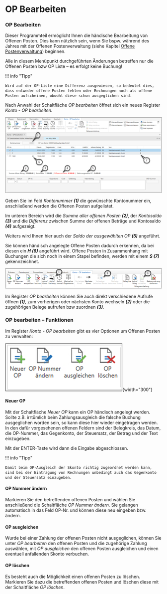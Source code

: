 # OP Bearbeiten

### OP Bearbeiten

Dieser Programmteil ermöglicht Ihnen die händische Bearbeitung von Offenen Posten. Dies kann nützlich sein, wenn Sie bspw. während des Jahres mit der Offenen Postenverwaltung (siehe Kapitel [Offene Postenverwaltung](../OP%20Verwaltung.md)) beginnen.

Alle in diesem Menüpunkt durchgeführten Änderungen betreffen nur die Offenen Posten bzw OP Liste – es erfolgt keine Buchung!

!!! info "Tipp"

    Wird auf der OP-Liste eine Differenz ausgewiesen, so bedeutet dies, dass entweder offene Posten fehlen oder Rechnungen noch als offene Posten aufscheinen, obwohl diese schon ausgeglichen sind.

Nach Anwahl der Schaltfläche *OP bearbeiten* öffnet sich ein neues Register *Konto - OP bearbeiten.*


![OPBearbeiten](<img/image.png>)

Geben Sie im Feld *Kontonummer* ***(1)*** die gewünschte Kontonummer ein, anschließend werden die Offenen Posten aufgelistet.

Im unteren Bereich wird die *Summe aller offenen Posten* ***(2)***, der *Kontosaldo* ***(3)*** und die *Differenz* zwischen Summe der offenen Beträge und Kontosaldo ***(4)*** aufgezeigt. 

Weiters wird Ihnen hier auch der *Saldo der ausgewählten OP* ***(5)*** angeführt.


Sie können händisch angelegte Offene Posten dadurch erkennen, da bei diesen ein ***H*** ***(6)*** angeführt wird. Offene Posten in Zusammenhang mit Buchungen die sich noch in einem Stapel befinden, werden mit einem ***S (7)*** gekennzeichnet.


![OPBearbeiten](<img/image2.png>)



Im Register *OP bearbeiten* können Sie auch direkt verschiedene Aufrufe öffnen ***(1)***, zum vorherigen oder nächsten Konto wechseln ***(2)*** oder die zugehörigen Belege aufrufen bzw zuordnen ***(3)***.


### OP bearbeiten – Funktionen


Im Register *Konto - OP bearbeiten* gibt es vier Optionen um Offenen Posten zu verwalten:



![OPFunktionen](<img/image3.png>){width="300"}

#### Neuer OP

Mit der Schaltfläche *Neuer OP* kann ein OP händisch angelegt werden. Sollte z.B. irrtümlich beim Zahlungsausgleich die falsche Buchung ausgeglichen worden sein, so kann diese hier wieder eingetragen werden. In den dafür vorgesehenen offenen Feldern sind der Belegkreis, das Datum, die OP-Nummer, das Gegenkonto, der Steuersatz, der Betrag und der Text einzugeben.

Mit der ENTER-Taste wird dann die Eingabe abgeschlossen.


!!! info "Tipp"

    Damit beim OP-Ausgleich der Skonto richtig zugeordnet werden kann, sind bei der Eintragung von Rechnungen unbedingt auch das Gegenkonto und der Steuersatz einzugeben.


#### OP Nummer ändern

Markieren Sie den betreffenden offenen Posten und wählen Sie anschließend die Schaltfläche *OP Nummer ändern.* Sie gelangen automatisch in das Feld OP-Nr. und können diese neu eingeben bzw. ändern.

#### OP ausgleichen

Wurde bei einer Zahlung der offenen Posten nicht ausgeglichen, können Sie unter *OP bearbeiten* den offenen Posten und die zugehörige Zahlung auswählen, mit *OP ausgleichen* den offenen Posten ausgleichen und einen eventuell anfallenden Skonto verbuchen.

#### OP löschen

Es besteht auch die Möglichkeit einen offenen Posten zu löschen. Markieren Sie dazu die betreffenden offenen Posten und löschen diese mit der Schaltfläche *OP löschen*.


